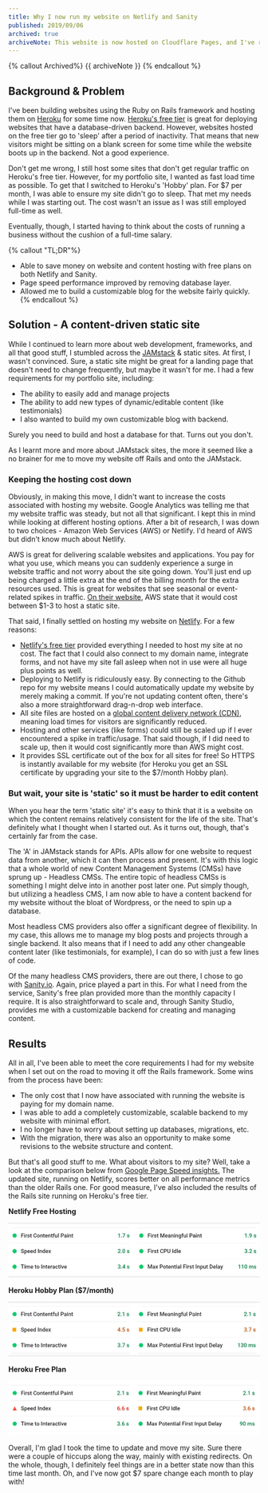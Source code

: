 ```yaml
---
title: Why I now run my website on Netlify and Sanity
published: 2019/09/06
archived: true
archiveNote: This website is now hosted on Cloudflare Pages, and I've recently moved all my content into markdown files.
---
```


{% callout Archived%}
{{ archiveNote }}
{% endcallout %}

## Background & Problem

I've been building websites using the Ruby on Rails framework and hosting them on [Heroku](https://www.heroku.com/) for some time now. [Heroku's free tier](https://www.heroku.com/pricing) is great for deploying websites that have a database-driven backend. However, websites hosted on the free tier go to 'sleep' after a period of inactivity. That means that new visitors might be sitting on a blank screen for some time while the website boots up in the backend. Not a good experience.

Don't get me wrong, I still host some sites that don't get regular traffic on Heroku's free tier. However, for my portfolio site, I wanted as fast load time as possible. To get that I switched to Heroku's 'Hobby' plan. For $7 per month, I was able to ensure my site didn't go to sleep. That met my needs while I was starting out. The cost wasn't an issue as I was still employed full-time as well.

Eventually, though, I started having to think about the costs of running a business without the cushion of a full-time salary.

{% callout "TL;DR"%}

- Able to save money on website and content hosting with free plans on both Netlify and Sanity.
- Page speed performance improved by removing database layer.
- Allowed me to build a customizable blog for the website fairly quickly.
{% endcallout %}

## Solution - A content-driven static site

While I continued to learn more about web development, frameworks, and all that good stuff, I stumbled across the [JAMstack](https://jamstack.wtf/) & static sites. At first, I wasn't convinced. Sure, a static site might be great for a landing page that doesn't need to change frequently, but maybe it wasn't for me. I had a few requirements for my portfolio site, including:

- The ability to easily add and manage projects
- The ability to add new types of dynamic/editable content (like testimonials)
- I also wanted to build my own customizable blog with backend.

Surely you need to build and host a database for that. Turns out you don't.

As I learnt more and more about JAMstack sites, the more it seemed like a no brainer for me to move my website off Rails and onto the JAMstack.

### Keeping the hosting cost down

Obviously, in making this move, I didn't want to increase the costs associated with hosting my website. Google Analytics was telling me that my website traffic was steady, but not all that significant. I kept this in mind while looking at different hosting options. After a bit of research, I was down to two choices - Amazon Web Services (AWS) or Netlify. I'd heard of AWS but didn't know much about Netlify.

AWS is great for delivering scalable websites and applications. You pay for what you use, which means you can suddenly experience a surge in website traffic and not worry about the site going down. You'll just end up being charged a little extra at the end of the billing month for the extra resources used. This is great for websites that see seasonal or event-related spikes in traffic. [On their website](https://aws.amazon.com/getting-started/projects/host-static-website/), AWS state that it would cost between $1-3 to host a static site.

That said, I finally settled on hosting my website on [Netlify](http://netlify.com/). For a few reasons:

- [Netlify's free tier](https://www.netlify.com/pricing/) provided everything I needed to host my site at no cost. The fact that I could also connect to my domain name, integrate forms, and not have my site fall asleep when not in use were all huge plus points as well.
- Deploying to Netlify is ridiculously easy. By connecting to the Github repo for my website means I could automatically update my website by merely making a commit. If you're not updating content often, there's also a more straightforward drag-n-drop web interface.
- All site files are hosted on a [global content delivery network (CDN)](https://www.netlify.com/products/edge/), meaning load times for visitors are significantly reduced.
- Hosting and other services (like forms) could still be scaled up if I ever encountered a spike in traffic/usage. That said though, if I did need to scale up, then it would cost significantly more than AWS might cost.
- It provides SSL certificate out of the box for all sites for free! So HTTPS is instantly available for my website (for Heroku you get an SSL certificate by upgrading your site to the $7/month Hobby plan).

### But wait, your site is 'static' so it must be harder to edit content

When you hear the term 'static site' it's easy to think that it is a website on which the content remains relatively consistent for the life of the site. That's definitely what I thought when I started out. As it turns out, though, that's certainly far from the case.

The 'A' in JAMstack stands for APIs. APIs allow for one website to request data from another, which it can then process and present. It's with this logic that a whole world of new Content Management Systems (CMSs) have sprung up - Headless CMSs. The entire topic of headless CMSs is something I might delve into in another post later one. Put simply though, but utilizing a headless CMS, I am now able to have a content backend for my website without the bloat of Wordpress, or the need to spin up a database.

Most headless CMS providers also offer a significant degree of flexibility. In my case, this allows me to manage my blog posts and projects through a single backend. It also means that if I need to add any other changeable content later (like testimonials, for example), I can do so with just a few lines of code.

Of the many headless CMS providers, there are out there, I chose to go with [Sanity.io](https://www.sanity.io/). Again, price played a part in this. For what I need from the service, Sanity's free plan provided more than the monthly capacity I require. It is also straightforward to scale and, through Sanity Studio, provides me with a customizable backend for creating and managing content.

## Results

All in all, I've been able to meet the core requirements I had for my website when I set out on the road to moving it off the Rails framework. Some wins from the process have been:

- The only cost that I now have associated with running the website is paying for my domain name.
- I was able to add a completely customizable, scalable backend to my website with minimal effort.
- I no longer have to worry about setting up databases, migrations, etc.
- With the migration, there was also an opportunity to make some revisions to the website structure and content.

But that's all good stuff to me. What about visitors to my site? Well, take a look at the comparison below from [Google Page Speed insights.](https://developers.google.com/speed/pagespeed/insights/) The updated site, running on Netlify, scores better on all performance metrics than the older Rails one. For good measure, I've also included the results of the Rails site running on Heroku's free tier.

**Netlify Free Hosting**

![Performance metrics hosting on Netlify](../../public/img/blog/c818767d5ffdf58a5d50f0c7151811acec50ec3c-960x209.jpg "Performance metrics hosting on Netlify")

**Heroku Hobby Plan ($7/month)**

![Performance metrics hosting on Heroku](../../public/img/blog/e7c87325738665834f59157fc9e6ae1423a03319-960x209.jpg "Performance metrics hosting on Heroku")

**Heroku Free Plan**

![Performance metrics hosting on Heroku's Free Plan](../../public/img/blog/7b1cff06ef328ed83197db5ef0ef256f7f5d6d74-960x209.jpg "Performance metrics hosting on Heroku's Free Plan")

Overall, I'm glad I took the time to update and move my site. Sure there were a couple of hiccups along the way, mainly with existing redirects. On the whole, though, I definitely feel things are in a better state now than this time last month. Oh, and I've now got $7 spare change each month to play with!
